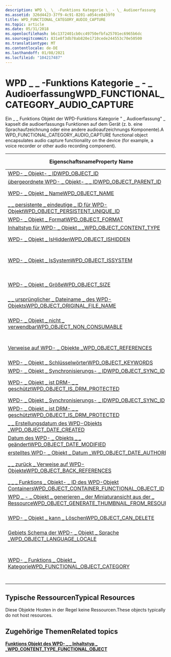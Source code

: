 ```yaml
---
description: WPD \_ \_ -Funktions Kategorie \_ - \_ Audioerfassung
ms.assetid: 326d4423-37f9-4c91-8201-a054ce8439f0
title: WPD_FUNCTIONAL_CATEGORY_AUDIO_CAPTURE
ms.topic: article
ms.date: 05/31/2018
ms.openlocfilehash: b6c1372401cb0cc49750efbfa25701ec6965b6dc
ms.sourcegitcommit: 831e8f3db78ab820e1710cede244553c70e50500
ms.translationtype: MT
ms.contentlocale: de-DE
ms.lasthandoff: 01/08/2021
ms.locfileid: "104217487"
---
```

# <a name="wpd_functional_category_audio_capture"></a><span data-ttu-id="2f6f3-103">WPD \_ \_ -Funktions Kategorie \_ - \_ Audioerfassung</span><span class="sxs-lookup"><span data-stu-id="2f6f3-103">WPD\_FUNCTIONAL\_CATEGORY\_AUDIO\_CAPTURE</span></span>

<span data-ttu-id="2f6f3-104">Ein \_ \_ Funktions Objekt der WPD-Funktions Kategorie " \_ Audioerfassung" \_ kapselt die audioerfassungs Funktionen auf dem Gerät (z. b. eine Sprachaufzeichnung oder eine andere audioaufzeichnungs Komponente).</span><span class="sxs-lookup"><span data-stu-id="2f6f3-104">A WPD\_FUNCTIONAL\_CATEGORY\_AUDIO\_CAPTURE functional object encapsulates audio capture functionality on the device (for example, a voice recorder or other audio recording component).</span></span>



| <span data-ttu-id="2f6f3-105">Eigenschaftsname</span><span class="sxs-lookup"><span data-stu-id="2f6f3-105">Property Name</span></span>                                                                                                         | <span data-ttu-id="2f6f3-106">Erforderlich oder optional</span><span class="sxs-lookup"><span data-stu-id="2f6f3-106">Required or Optional</span></span>                                                                                                                                   |
|-----------------------------------------------------------------------------------------------------------------------|--------------------------------------------------------------------------------------------------------------------------------------------------------|
| [<span data-ttu-id="2f6f3-107">WPD- \_ Objekt- \_ ID</span><span class="sxs-lookup"><span data-stu-id="2f6f3-107">WPD\_OBJECT\_ID</span></span>](object-properties.md)                                                                | <span data-ttu-id="2f6f3-108">Erforderlich.</span><span class="sxs-lookup"><span data-stu-id="2f6f3-108">Required.</span></span>                                                                                                                                              |
| [<span data-ttu-id="2f6f3-109">übergeordnete WPD- \_ Objekt- \_ \_ ID</span><span class="sxs-lookup"><span data-stu-id="2f6f3-109">WPD\_OBJECT\_PARENT\_ID</span></span>](object-properties.md)                                                 | <span data-ttu-id="2f6f3-110">Erforderlich.</span><span class="sxs-lookup"><span data-stu-id="2f6f3-110">Required.</span></span>                                                                                                                                              |
| [<span data-ttu-id="2f6f3-111">WPD- \_ Objekt \_ Name</span><span class="sxs-lookup"><span data-stu-id="2f6f3-111">WPD\_OBJECT\_NAME</span></span>](object-properties.md)                                                            | <span data-ttu-id="2f6f3-112">Erforderlich, wenn das-Objekt eine Datei darstellt.</span><span class="sxs-lookup"><span data-stu-id="2f6f3-112">Required if the object represents a file.</span></span>                                                                                                              |
| [<span data-ttu-id="2f6f3-113">\_ \_ persistente \_ eindeutige \_ ID für WPD-Objekt</span><span class="sxs-lookup"><span data-stu-id="2f6f3-113">WPD\_OBJECT\_PERSISTENT\_UNIQUE\_ID</span></span>](object-properties.md)                          | <span data-ttu-id="2f6f3-114">Erforderlich.</span><span class="sxs-lookup"><span data-stu-id="2f6f3-114">Required.</span></span>                                                                                                                                              |
| [<span data-ttu-id="2f6f3-115">WPD- \_ Objekt \_ Format</span><span class="sxs-lookup"><span data-stu-id="2f6f3-115">WPD\_OBJECT\_FORMAT</span></span>](object-properties.md)                                                        | <span data-ttu-id="2f6f3-116">Erforderlich.</span><span class="sxs-lookup"><span data-stu-id="2f6f3-116">Required.</span></span>                                                                                                                                              |
| [<span data-ttu-id="2f6f3-117">Inhaltstyp für WPD- \_ Objekt \_ \_</span><span class="sxs-lookup"><span data-stu-id="2f6f3-117">WPD\_OBJECT\_CONTENT\_TYPE</span></span>](object-properties.md)                                           | <span data-ttu-id="2f6f3-118">Erforderlich.</span><span class="sxs-lookup"><span data-stu-id="2f6f3-118">Required.</span></span>                                                                                                                                              |
| [<span data-ttu-id="2f6f3-119">WPD- \_ Objekt \_ IsHidden</span><span class="sxs-lookup"><span data-stu-id="2f6f3-119">WPD\_OBJECT\_ISHIDDEN</span></span>](object-properties.md)                                                    | <span data-ttu-id="2f6f3-120">Erforderlich, wenn das Objekt ausgeblendet ist.</span><span class="sxs-lookup"><span data-stu-id="2f6f3-120">Required if the object is hidden.</span></span>                                                                                                                      |
| [<span data-ttu-id="2f6f3-121">WPD- \_ Objekt \_ IsSystem</span><span class="sxs-lookup"><span data-stu-id="2f6f3-121">WPD\_OBJECT\_ISSYSTEM</span></span>](object-properties.md)                                                    | <span data-ttu-id="2f6f3-122">Erforderlich, wenn das Objekt ein Systemobjekt ist (stellt eine Systemdatei dar).</span><span class="sxs-lookup"><span data-stu-id="2f6f3-122">Required if the object is a system object (represents a system file).</span></span>                                                                                  |
| [<span data-ttu-id="2f6f3-123">WPD- \_ Objekt \_ Größe</span><span class="sxs-lookup"><span data-stu-id="2f6f3-123">WPD\_OBJECT\_SIZE</span></span>](object-properties.md)                                                            | <span data-ttu-id="2f6f3-124">Erforderlich, wenn das Objekt über mindestens eine Ressource verfügt.</span><span class="sxs-lookup"><span data-stu-id="2f6f3-124">Required if the object has at least one resource.</span></span>                                                                                                      |
| [<span data-ttu-id="2f6f3-125">\_ \_ ursprünglicher \_ Dateiname \_ des WPD-Objekts</span><span class="sxs-lookup"><span data-stu-id="2f6f3-125">WPD\_OBJECT\_ORIGINAL\_FILE\_NAME</span></span>](object-properties.md)                              | <span data-ttu-id="2f6f3-126">Erforderlich, wenn das-Objekt eine Datei darstellt.</span><span class="sxs-lookup"><span data-stu-id="2f6f3-126">Required if the object represents a file.</span></span>                                                                                                              |
| [<span data-ttu-id="2f6f3-127">WPD- \_ Objekt \_ nicht \_ verwendbar</span><span class="sxs-lookup"><span data-stu-id="2f6f3-127">WPD\_OBJECT\_NON\_CONSUMABLE</span></span>](object-properties.md)                                       | <span data-ttu-id="2f6f3-128">Empfohlen, wenn das Objekt nicht für die Verwendung durch das Gerät bestimmt ist.</span><span class="sxs-lookup"><span data-stu-id="2f6f3-128">Recommended if the object is not meant for consumption by the device.</span></span>                                                                                  |
| [<span data-ttu-id="2f6f3-129">Verweise auf WPD- \_ Objekte \_</span><span class="sxs-lookup"><span data-stu-id="2f6f3-129">WPD\_OBJECT\_REFERENCES</span></span>](object-properties.md)                                                | <span data-ttu-id="2f6f3-130">Erforderlich, wenn das-Objekt über Verweise auf andere-Objekte verfügt.</span><span class="sxs-lookup"><span data-stu-id="2f6f3-130">Required if the object has references to other objects.</span></span>                                                                                                |
| [<span data-ttu-id="2f6f3-131">WPD- \_ Objekt \_ Schlüsselwörter</span><span class="sxs-lookup"><span data-stu-id="2f6f3-131">WPD\_OBJECT\_KEYWORDS</span></span>](object-properties.md)                                                    | <span data-ttu-id="2f6f3-132">Dies ist optional.</span><span class="sxs-lookup"><span data-stu-id="2f6f3-132">Optional.</span></span>                                                                                                                                              |
| [<span data-ttu-id="2f6f3-133">WPD- \_ Objekt \_ Synchronisierungs- \_ ID</span><span class="sxs-lookup"><span data-stu-id="2f6f3-133">WPD\_OBJECT\_SYNC\_ID</span></span>](object-properties.md)                                                     | <span data-ttu-id="2f6f3-134">Dies ist optional.</span><span class="sxs-lookup"><span data-stu-id="2f6f3-134">Optional.</span></span>                                                                                                                                              |
| [<span data-ttu-id="2f6f3-135">WPD- \_ Objekt \_ ist DRM- \_ \_ geschützt</span><span class="sxs-lookup"><span data-stu-id="2f6f3-135">WPD\_OBJECT\_IS\_DRM\_PROTECTED</span></span>](object-properties.md)                                  | <span data-ttu-id="2f6f3-136">Erforderlich, wenn das Objekt durch DRM-Technologie geschützt wird.</span><span class="sxs-lookup"><span data-stu-id="2f6f3-136">Required if the object is protected by DRM technology.</span></span>                                                                                                 |
| [<span data-ttu-id="2f6f3-137">WPD- \_ Objekt \_ Synchronisierungs- \_ ID</span><span class="sxs-lookup"><span data-stu-id="2f6f3-137">WPD\_OBJECT\_SYNC\_ID</span></span>](object-properties.md)                                                                        | <span data-ttu-id="2f6f3-138">Dies ist optional.</span><span class="sxs-lookup"><span data-stu-id="2f6f3-138">Optional.</span></span>                                                                                                                                              |
| [<span data-ttu-id="2f6f3-139">WPD- \_ Objekt \_ ist DRM- \_ \_ geschützt</span><span class="sxs-lookup"><span data-stu-id="2f6f3-139">WPD\_OBJECT\_IS\_DRM\_PROTECTED</span></span>](object-properties.md)                                                              | <span data-ttu-id="2f6f3-140">Dies ist optional.</span><span class="sxs-lookup"><span data-stu-id="2f6f3-140">Optional.</span></span>                                                                                                                                              |
| [<span data-ttu-id="2f6f3-141">\_ \_ Erstellungsdatum des WPD-Objekts \_</span><span class="sxs-lookup"><span data-stu-id="2f6f3-141">WPD\_OBJECT\_DATE\_CREATED</span></span>](object-properties.md)                                           | <span data-ttu-id="2f6f3-142">Dies ist optional.</span><span class="sxs-lookup"><span data-stu-id="2f6f3-142">Optional.</span></span>                                                                                                                                              |
| [<span data-ttu-id="2f6f3-143">Datum des WPD- \_ Objekts \_ \_ geändert</span><span class="sxs-lookup"><span data-stu-id="2f6f3-143">WPD\_OBJECT\_DATE\_MODIFIED</span></span>](object-properties.md)                                         | <span data-ttu-id="2f6f3-144">Empfohlen.</span><span class="sxs-lookup"><span data-stu-id="2f6f3-144">Recommended.</span></span>                                                                                                                                           |
| [<span data-ttu-id="2f6f3-145">erstelltes WPD- \_ Objekt \_ Datum \_</span><span class="sxs-lookup"><span data-stu-id="2f6f3-145">WPD\_OBJECT\_DATE\_AUTHORED</span></span>](object-properties.md)                                         | <span data-ttu-id="2f6f3-146">Dies ist optional.</span><span class="sxs-lookup"><span data-stu-id="2f6f3-146">Optional.</span></span>                                                                                                                                              |
| [<span data-ttu-id="2f6f3-147">\_ \_ zurück \_ Verweise auf WPD-Objekte</span><span class="sxs-lookup"><span data-stu-id="2f6f3-147">WPD\_OBJECT\_BACK\_REFERENCES</span></span>](object-properties.md)                                                                | <span data-ttu-id="2f6f3-148">Empfohlen, wenn auf das Objekt von einem anderen Objekt verwiesen wird.</span><span class="sxs-lookup"><span data-stu-id="2f6f3-148">Recommended if the object is referenced by another object.</span></span>                                                                                             |
| [<span data-ttu-id="2f6f3-149">\_ \_ \_ Funktions \_ Objekt- \_ ID des WPD-Objekt Containers</span><span class="sxs-lookup"><span data-stu-id="2f6f3-149">WPD\_OBJECT\_CONTAINER\_FUNCTIONAL\_OBJECT\_ID</span></span>](object-properties.md)     | <span data-ttu-id="2f6f3-150">Dies ist optional.</span><span class="sxs-lookup"><span data-stu-id="2f6f3-150">Optional.</span></span>                                                                                                                                              |
| [<span data-ttu-id="2f6f3-151">WPD \_ - \_ Objekt \_ generieren \_ der Miniaturansicht aus der \_ Ressource</span><span class="sxs-lookup"><span data-stu-id="2f6f3-151">WPD\_OBJECT\_GENERATE\_THUMBNAIL\_FROM\_RESOURCE</span></span>](object-properties.md) | <span data-ttu-id="2f6f3-152">Dies ist optional.</span><span class="sxs-lookup"><span data-stu-id="2f6f3-152">Optional.</span></span>                                                                                                                                              |
| [<span data-ttu-id="2f6f3-153">WPD- \_ Objekt \_ kann \_ Löschen</span><span class="sxs-lookup"><span data-stu-id="2f6f3-153">WPD\_OBJECT\_CAN\_DELETE</span></span>](object-properties.md)                                                                     | <span data-ttu-id="2f6f3-154">Erforderlich, wenn das Objekt nicht gelöscht werden kann.</span><span class="sxs-lookup"><span data-stu-id="2f6f3-154">Required if the object cannot be deleted.</span></span>                                                                                                              |
| [<span data-ttu-id="2f6f3-155">Gebiets Schema der WPD- \_ Objekt \_ Sprache \_</span><span class="sxs-lookup"><span data-stu-id="2f6f3-155">WPD\_OBJECT\_LANGUAGE\_LOCALE</span></span>](object-properties.md)                                                                | <span data-ttu-id="2f6f3-156">Dies ist optional.</span><span class="sxs-lookup"><span data-stu-id="2f6f3-156">Optional.</span></span>                                                                                                                                              |
| [<span data-ttu-id="2f6f3-157">WPD- \_ Funktions \_ Objekt \_ Kategorie</span><span class="sxs-lookup"><span data-stu-id="2f6f3-157">WPD\_FUNCTIONAL\_OBJECT\_CATEGORY</span></span>](miscellaneous-properties.md)                      | <span data-ttu-id="2f6f3-158">Erforderlich.</span><span class="sxs-lookup"><span data-stu-id="2f6f3-158">Required.</span></span> <span data-ttu-id="2f6f3-159">Weitere [**Informationen zu \_ Kategorien \_ \_ \_**](wpd-content-type-functional-object.md) , die von tragbaren Windows-Geräten definiert werden</span><span class="sxs-lookup"><span data-stu-id="2f6f3-159">See [**WPD\_CONTENT\_TYPE\_FUNCTIONAL\_OBJECT**](wpd-content-type-functional-object.md) for categories defined by Windows Portable Devices.</span></span> |



 

## <a name="typical-resources"></a><span data-ttu-id="2f6f3-160">Typische Ressourcen</span><span class="sxs-lookup"><span data-stu-id="2f6f3-160">Typical Resources</span></span>

<span data-ttu-id="2f6f3-161">Diese Objekte Hosten in der Regel keine Ressourcen.</span><span class="sxs-lookup"><span data-stu-id="2f6f3-161">These objects typically do not host resources.</span></span>

## <a name="related-topics"></a><span data-ttu-id="2f6f3-162">Zugehörige Themen</span><span class="sxs-lookup"><span data-stu-id="2f6f3-162">Related topics</span></span>

<dl> <dt>

[<span data-ttu-id="2f6f3-163">**Funktions Objekt des WPD- \_ \_ Inhaltstyp \_ \_**</span><span class="sxs-lookup"><span data-stu-id="2f6f3-163">**WPD\_CONTENT\_TYPE\_FUNCTIONAL\_OBJECT**</span></span>](wpd-content-type-functional-object.md)
</dt> </dl>

 

 



